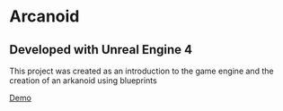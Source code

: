 # Arcanoid

## Developed with Unreal Engine 4

This project was created as an introduction to the game engine and the creation of an arkanoid using blueprints

[Demo](https://vladislavvolkov.itch.io/arcanoid)